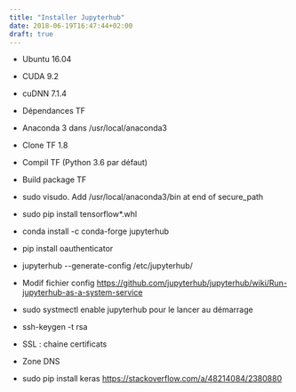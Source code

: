 ```yaml
---
title: "Installer Jupyterhub"
date: 2018-06-19T16:47:44+02:00
draft: true
---
```


* Ubuntu 16.04
* CUDA 9.2
* cuDNN 7.1.4
* Dépendances TF
* Anaconda 3 dans /usr/local/anaconda3
* Clone TF 1.8
* Compil TF (Python 3.6 par défaut)
* Build package TF
* sudo visudo. Add /usr/local/anaconda3/bin at end of secure_path
* sudo pip install tensorflow*.whl

* conda install -c conda-forge jupyterhub
* pip install oauthenticator
* jupyterhub --generate-config /etc/jupyterhub/
* Modif fichier config
<https://github.com/jupyterhub/jupyterhub/wiki/Run-jupyterhub-as-a-system-service>
* sudo systmectl enable jupyterhub pour le lancer au démarrage
* ssh-keygen -t rsa
* SSL : chaine certificats
* Zone DNS

* sudo pip install keras
<https://stackoverflow.com/a/48214084/2380880>
